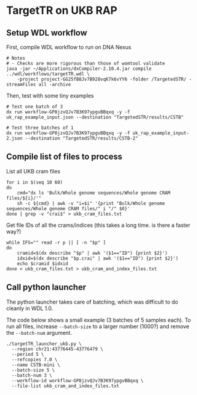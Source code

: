 # TargetTR on UKB RAP


## Setup WDL workflow

First, compile WDL workflow to run on DNA Nexus

```
# Notes
# - Checks are more rigorous than those of womtool validate
java -jar ~/Applications/dxCompiler-2.10.4.jar compile ../wdl/workflows/targetTR.wdl \
	-project project-GG25fB8Jv7B928vqK7k6vYY6 -folder /TargetedSTR/ -streamFiles all -archive 
```

Then, test with some tiny examples

```
# Test one batch of 3
dx run workflow-GP8jzvQJv7B3K97ypgvBBqxq -y -f uk_rap_example_input.json --destination "TargetedSTR/results/CSTB"

# Test three batches of 1
dx run workflow-GP8jzvQJv7B3K97ypgvBBqxq -y -f uk_rap_example_input-2.json --destination "TargetedSTR/results/CSTB-2"

```

## Compile list of files to process

List all UKB cram files
```
for i in $(seq 10 60)
do
	cmd="dx ls 'Bulk/Whole genome sequences/Whole genome CRAM files/${i}/'"
	sh -c ${cmd} | awk -v "i=$i" '{print "Bulk/Whole genome sequences/Whole genome CRAM files/" i "/" $0}'
done | grep -v "crai$" > ukb_cram_files.txt
```

Get file IDs of all the crams/indices
(this takes a long time. is there a faster way?)
```
while IFS="" read -r p || [ -n "$p" ]
do
	cramid=$(dx describe "$p" | awk '($1=="ID") {print $2}')
	idxid=$(dx describe "$p.crai" | awk '($1=="ID") {print $2}')
  	echo $cramid $idxid
done < ukb_cram_files.txt > ukb_cram_and_index_files.txt
```

## Call python launcher 

The python launcher takes care of batching, which was difficult to do cleanly in WDL 1.0.

The code below shows a small example (3 batches of 5 samples each).
To run all files, increase `--batch-size` to a larger number (1000?) and remove the `--batch-num` argument.
```
./targetTR_launcher_ukb.py \
  --region chr21:43776445-43776479 \
  --period 5 \
  --refcopies 7.0 \
  --name CSTB-mini \
  --batch-size 5 \
  --batch-num 3 \
  --workflow-id workflow-GP8jzvQJv7B3K97ypgvBBqxq \
  --file-list ukb_cram_and_index_files.txt
```
